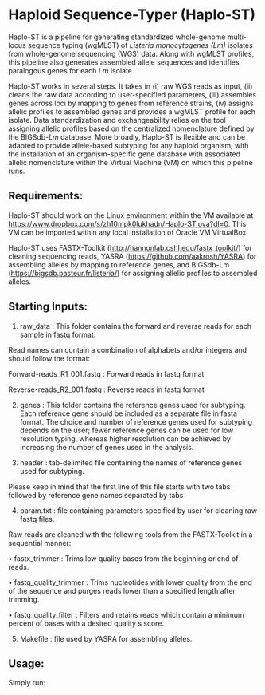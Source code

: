 # Haploid Sequence-Typer (Haplo-ST)
Haplo-ST is a pipeline for generating standardized whole-genome multi-locus sequence typing (wgMLST) of *Listeria monocytogenes (Lm)* isolates from whole-genome sequencing (WGS) data. Along with wgMLST profiles, this pipeline also generates assembled allele sequences and identifies paralogous genes for each *Lm* isolate.

Haplo-ST works in several steps. It takes in (i) raw WGS reads as input, (ii) cleans the raw data according to user-specified parameters, (iii) assembles genes across loci by mapping to genes from reference strains, (iv) assigns allelic profiles to assembled genes and provides a wgMLST profile for each isolate. Data standardization and exchangeability relies on the tool assigning allelic profiles based on the centralized nomenclature defined by the BIGSdb-*Lm* database. More broadly, Haplo-ST is flexible and can be adapted to provide allele-based subtyping for any haploid organism, with the installation of an organism-specific gene database with associated allelic nomenclature within the Virtual Machine (VM) on which this pipeline runs.

## Requirements:

Haplo-ST should work on the Linux environment within the VM available at https://www.dropbox.com/s/zh10mpk0lukhadn/Haplo-ST.ova?dl=0. This VM can be imported within any local installation of Oracle VM VirtualBox.

Haplo-ST uses FASTX-Toolkit (http://hannonlab.cshl.edu/fastx_toolkit/) for cleaning sequencing reads, YASRA (https://github.com/aakrosh/YASRA) for assembling alleles by mapping to reference genes, and BIGSdb-Lm (https://bigsdb.pasteur.fr/listeria/) for assigning allelic profiles to assembled alleles.

## Starting Inputs:

1. raw_data : This folder contains the forward and reverse reads for each sample in fastq format.

Read names can contain a combination of alphabets and/or integers and should follow the format:

Forward-reads_R1_001.fastq : Forward reads in fastq format

Reverse-reads_R2_001.fastq : Reverse reads in fastq format

2.	genes : This folder contains the reference genes used for subtyping. Each reference gene should be included as a separate file in fasta format. The choice and number of reference genes used for subtyping depends on the user; fewer reference genes can be used for low resolution typing, whereas higher resolution can be achieved by increasing the number of genes used in the analysis.

3.	header : tab-delimited file containing the names of reference genes used for subtyping.

Please keep in mind that the first line of this file starts with two tabs followed by reference gene names separated by tabs

4.	param.txt : file containing parameters specified by user for cleaning raw fastq files.

Raw reads are cleaned with the following tools from the FASTX-Toolkit in a sequential manner:

  •	fastx_trimmer :  Trims low quality bases from the beginning or end of reads.

  •	fastq_quality_trimmer  :  Trims nucleotides with lower quality from the end of the sequence and purges reads lower than     a specified length after trimming.

  •	fastq_quality_filter  :  Filters and retains reads which contain a minimum percent of bases with a desired quality s         score.

5.	Makefile : file used by YASRA for assembling alleles.

## Usage:

Simply run:


